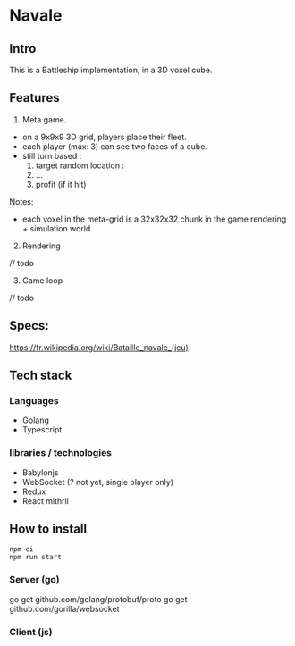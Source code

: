 # Navale

## Intro

This is a Battleship implementation, in a 3D voxel cube.

## Features

1. Meta game.

- on a 9x9x9 3D grid, players place their fleet.
- each player (max: 3) can see two faces of a cube.
- still turn based :  
  1. target random location : 
  2. ... 
  3. profit (if it hit)

Notes:
- each voxel in the meta-grid is a 32x32x32 chunk in the game rendering + simulation world

2. Rendering

// todo

3. Game loop

// todo

## Specs:

https://fr.wikipedia.org/wiki/Bataille_navale_(jeu)

## Tech stack

### Languages 

* Golang 
* Typescript

### libraries / technologies

* Babylonjs
* WebSocket (? not yet, single player only)
* Redux
* React mithril

## How to install

    npm ci
    npm run start

### Server (go)

  go get github.com/golang/protobuf/proto
  go get github.com/gorilla/websocket

### Client (js)
